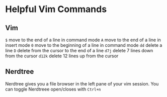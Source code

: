Helpful Vim Commands
====================

Vim
---

`$` move to the end of a line in command mode
`A` move to the end of a line in insert mode
`0` move to the beginning of a line in command mode
`dd` delete a line
`D` delete from the cursor to the end of a line
`d7j` delete 7 lines down from the cursor
`d12k` delete 12 lines up from the cursor


Nerdtree
--------

Nerdtree gives you a file browser in the left pane of your vim session.
You can toggle Nerdtreee open/closes with `Ctrl+n`



